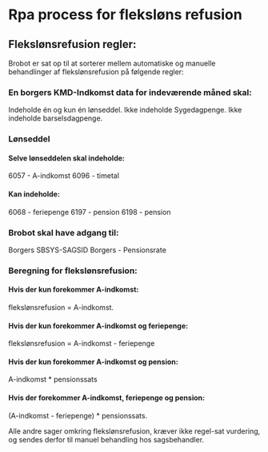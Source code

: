 # Rpa process for fleksløns refusion

## Flekslønsrefusion regler:

Brobot er sat op til at sorterer mellem automatiske og manuelle behandlinger af flekslønsrefusion på følgende regler:

### En borgers KMD-Indkomst data for indeværende måned skal:
Indeholde én og kun én lønseddel.
Ikke indeholde Sygedagpenge.
Ikke indeholde barselsdagpenge.

### Lønseddel
#### Selve lønseddelen skal indeholde:
6057 - A-indkomst
6096 - timetal

#### Kan indeholde:
6068 - feriepenge
6197 - pension
6198 - pension

### Brobot skal have adgang til:
Borgers SBSYS-SAGSID
Borgers - Pensionsrate

### Beregning for flekslønsrefusion:
#### Hvis der kun forekommer A-indkomst:
flekslønsrefusion = A-indkomst.
#### Hvis der kun forekommer A-indkomst og feriepenge:
flekslønsrefusion = A-indkomst - feriepenge
#### Hvis der kun forekommer A-indkomst og pension:
A-indkomst * pensionssats
#### Hvis der forekommer A-indkomst, feriepenge og pension:
(A-indkomst - feriepenge) * pensionssats.

Alle andre sager omkring flekslønsrefusion, kræver ikke regel-sat vurdering, og sendes derfor til manuel behandling hos sagsbehandler.

